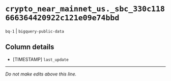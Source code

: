 # `crypto_near_mainnet_us._sbc_330c118666364420922c121e09e74bbd`
`bq-1` | `bigquery-public-data`

## Column details
* [TIMESTAMP] `last_update`

-------------------------------------------------------------------------------
*Do not make edits above this line.*
